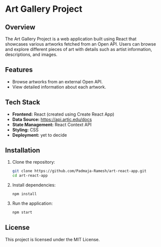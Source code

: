 # Art Gallery Project

## Overview
The Art Gallery Project is a web application built using React that showcases various artworks fetched from an Open API. Users can browse and explore different pieces of art with details such as artist information, descriptions, and images.

## Features
- Browse artworks from an external Open API.
- View detailed information about each artwork.

## Tech Stack
- **Frontend:** React (created using Create React App)
- **Data Source:** https://api.artic.edu/docs
- **State Management:** React Context API 
- **Styling:** CSS 
- **Deployment:** yet to decide

## Installation
1. Clone the repository:
   ```sh
   git clone https://github.com/Padmaja-Ramesh/art-react-app.git
   cd art-react-app
   ```
2. Install dependencies:
   ```sh
   npm install
   ```
3. Run the application:
   ```sh
   npm start
   ```


## License
This project is licensed under the MIT License.

